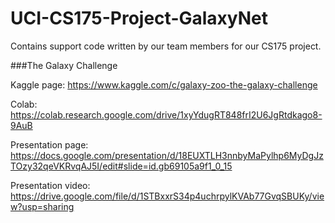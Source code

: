 # UCI-CS175-Project-GalaxyNet
Contains support code written by our team members for our CS175 project.


###The Galaxy Challenge

Kaggle page:
https://www.kaggle.com/c/galaxy-zoo-the-galaxy-challenge

Colab:
https://colab.research.google.com/drive/1xyYdugRT848frI2U6JgRtdkago8-9AuB

Presentation page:
https://docs.google.com/presentation/d/18EUXTLH3nnbyMaPylhp6MyDgJzTOzy32qeVKRvqAJ5I/edit#slide=id.gb69105a9f1_0_15

Presentation video:
https://drive.google.com/file/d/1STBxxrS34p4uchrpylKVAb77GvqSBUKy/view?usp=sharing
